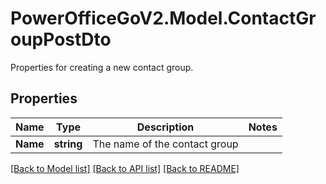 # PowerOfficeGoV2.Model.ContactGroupPostDto
Properties for creating a new contact group.

## Properties

Name | Type | Description | Notes
------------ | ------------- | ------------- | -------------
**Name** | **string** | The name of the contact group | 

[[Back to Model list]](../../README.md#documentation-for-models) [[Back to API list]](../../README.md#documentation-for-api-endpoints) [[Back to README]](../../README.md)


